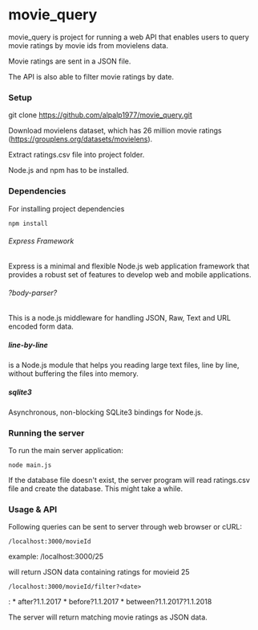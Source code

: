 # movie_query

movie_query is project for running a web API that enables users to query movie ratings by movie ids from movielens data.

Movie ratings are sent in a JSON file.

The API is also able to filter movie ratings by date.

### Setup

git clone https://github.com/alpalp1977/movie_query.git

Download movielens dataset, which has 26 million movie ratings (https://grouplens.org/datasets/movielens).

Extract ratings.csv file into project folder.

Node.js and npm has to be installed.

### Dependencies

For installing project dependencies
	
	npm install

###### Express Framework
Express is a minimal and flexible Node.js web application framework that provides a robust set of features to develop web and mobile applications.
	
###### ?body-parser?
This is a node.js middleware for handling JSON, Raw, Text and URL encoded form data.
	
##### line-by-line
is a Node.js module that helps you reading large text files, line by line, without buffering the files into memory.

##### sqlite3 
Asynchronous, non-blocking SQLite3 bindings for Node.js.

### Running the server
To run the main server application:
	
	node main.js

If the database file doesn't exist, the server program will read ratings.csv file and create the database. This might take a while.

### Usage & API
Following queries can be sent to server through web browser or cURL:

	/localhost:3000/movieId

example: /localhost:3000/25

will return JSON data containing ratings for movieid 25

	/localhost:3000/movieId/filter?<date>

<date>: 
	* after?1.1.2017
	* before?1.1.2017
	* between?1.1.2017?1.1.2018
	
The server will return matching movie ratings as JSON data.

